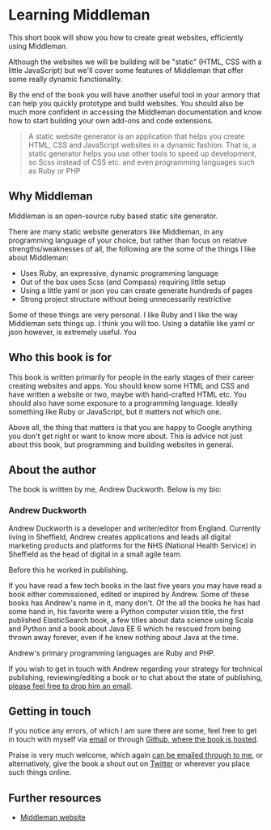 # Learning Middleman

This short book will show you how to create great websites, efficiently using Middleman.

Although the websites we will be building will be "static" (HTML, CSS with a little JavaScript) but we'll cover some features of Middleman that offer some really dynamic functionality.

By the end of the book you will have another useful tool in your armory that can help you quickly prototype and build websites. You should also be much more confident in accessing the Middleman documentation and know how to start building your own add-ons and code extensions.

> A static website generator is an application that helps you create HTML, CSS and JavaScript websites in a dynamic fashion. That is, a static generator helps you use other tools to speed up development, so Scss instead of CSS etc. and even programming languages such as Ruby or PHP

## Why Middleman

Middleman is an open-source ruby based static site generator.

There are many static website generators like Middleman, in any programming language of your choice, but rather than focus on relative strengths/weaknesses of all, the following are the some of the things I like about Middleman:

- Uses Ruby, an expressive, dynamic programming language
- Out of the box uses Scss (and Compass) requiring little setup
- Using a little yaml or json you can create generate hundreds of pages
- Strong project structure without being unnecessarily restrictive

Some of these things are very personal. I like Ruby and I like the way Middleman sets things up. I think you will too. Using a datafile like yaml or json however, is extremely useful. You

## Who this book is for

This book is written primarily for people in the early stages of their career creating websites and apps. You should know some HTML and CSS and have written a website or two, maybe with hand-crafted HTML etc. You should also have some exposure to a programming language. Ideally something like Ruby or JavaScript, but it matters not which one.

Above all, the thing that matters is that you are happy to Google anything you don't get right or want to know more about. This is advice not just about this book, but programming and building websites in general.

## About the author

The book is written by me, Andrew Duckworth. Below is my bio:

### Andrew Duckworth

Andrew Duckworth is a developer and writer/editor from England. Currently living in Sheffield, Andrew creates applications and leads all digital marketing products and platforms for the NHS (National Health Service) in Sheffield as the head of digital in a small agile team.

Before this he worked in publishing.

If you have read a few tech books in the last five years you may have read a book either commissioned, edited or inspired by Andrew. Some of these books has Andrew's name in it, many don't. Of the all the books he has had some hand in, his favorite were a Python computer vision title, the first published ElasticSearch book, a few titles about data science using Scala and Python and a book about Java EE 6 which he rescued from being thrown away forever, even if he knew nothing about Java at the time.

Andrew's primary programming languages are Ruby and PHP.

If you wish to get in touch with Andrew regarding your strategy for technical publishing, reviewing/editing a book or to chat about the state of publishing, [please feel free to drop him an email](mailto:grillopress@gmail.com).

## Getting in touch

If you notice any errors, of which I am sure there are some, feel free to get in touch with myself via [email](mailto:grillopress@gmail.com) or through [Github, where the book is hosted]().

Praise is very much welcome, which again [can be emailed through to me](mailto:grillopress@gmail.com), or alternatively, give the book a shout out on [Twitter](https://twitter.com/AndrewDuck_) or wherever you place such things online.

## Further resources

- [Middleman website](https://middlemanapp.com)